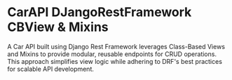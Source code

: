 # CarAPI DJangoRestFramework CBView & Mixins
A Car API built using Django Rest Framework leverages Class-Based Views and Mixins to provide modular, reusable endpoints for CRUD operations. This approach simplifies view logic while adhering to DRF's best practices for scalable API development.

